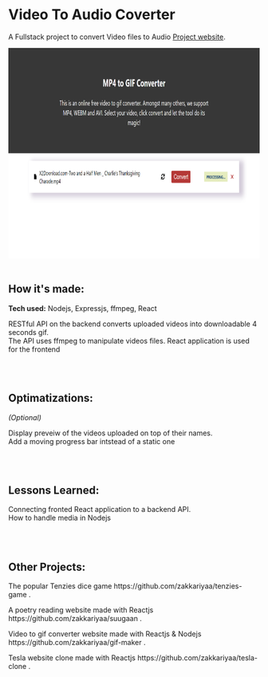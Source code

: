 # Video To Audio Coverter

A Fullstack project to convert Video files to Audio [Project website](https://video-converterr.netlify.app/).

<img src="https://github.com/zakkariyaa/gif-maker/blob/master/src/assets/gif-maker.png?raw=true" alt="Gif Maker" height="422px" width="100%" />

<br />
<br />
<h2>How it's made:</h2>
<p><b>Tech used:</b> Nodejs, Expressjs, ffmpeg, React</p>
<p>RESTful API on the backend converts uploaded videos into downloadable 4 seconds gif.
<br>The API uses ffmpeg to manipulate videos files. React application is used for the frontend</p>

<br />
<br />
<h2>Optimatizations:</h2>
<p><i>(Optional)</i></p>
<p>Display preveiw of the videos uploaded on top of their names.
<br>Add a moving progress bar intstead of a static one</p>

<br />
<br />
<h2>Lessons Learned:</h2>
<p>Connecting fronted React application to a backend API.
<br>How to handle media in Nodejs</p>

<br />
<br />
<h2>Other Projects:</h2>
<p>The popular Tenzies dice game https://github.com/zakkariyaa/tenzies-game .</p>
<p>A poetry reading website made with Reactjs https://github.com/zakkariyaa/suugaan .</p>
<p>Video to gif converter website made with Reactjs & Nodejs https://github.com/zakkariyaa/gif-maker .</p>
<p>Tesla website clone made with Reactjs https://github.com/zakkariyaa/tesla-clone .</p>
